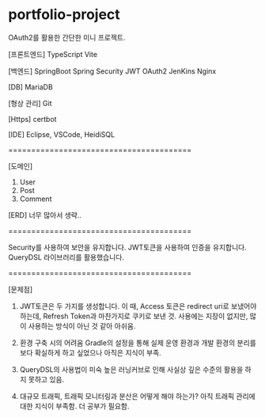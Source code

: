# portfolio-project
OAuth2를 활용한 간단한 미니 프로젝트.

[프론트엔드]
TypeScript
Vite

[백엔드]
SpringBoot
Spring Security
JWT
OAuth2
JenKins
Nginx

[DB]
MariaDB

[형상 관리]
Git

[Https]
certbot

[IDE]
Eclipse, VSCode, HeidiSQL

========================================

[도메인]
1. User
2. Post
3. Comment

[ERD]
너무 많아서 생략..

========================================

Security를 사용하여 보안을 유지합니다.
JWT토큰을 사용하여 인증을 유지합니다.
QueryDSL 라이브러리를 활용했습니다.

========================================

[문제점]

1. JWT토큰은 두 가지를 생성합니다.
   이 때, Access 토큰은 redirect uri로 보냈어야 하는데, Refresh Token과 마찬가지로 쿠키로 보낸 것.
   사용에는 지장이 없지만, 많이 사용하는 방식이 아닌 것 같아 아쉬움.   
  
2. 환경 구축 시의 어려움
   Gradle의 설정을 통해 실제 운영 환경과 개발 환경의 분리를 보다 확실하게 하고 싶었으나 아직은 지식이 부족.

3. QueryDSL의 사용법이 미숙
   높은 러닝커브로 인해 사실상 깊은 수준의 활용을 하지 못하고 있음.

4. 대규모 트래픽, 트래픽 모니터링과 분산은 어떻게 해야 하는가?
   아직 트래픽 관리에 대한 지식이 부족함. 더 공부가 필요함.
   

